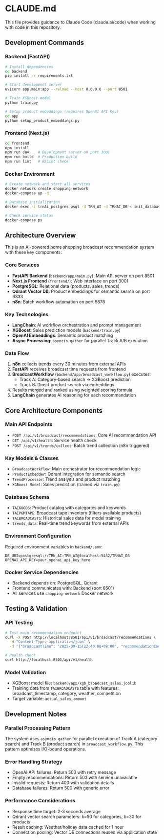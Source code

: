 # CLAUDE.md

This file provides guidance to Claude Code (claude.ai/code) when working with code in this repository.

## Development Commands

### Backend (FastAPI)
```bash
# Install dependencies
cd backend
pip install -r requirements.txt

# Start development server
uvicorn app.main:app --reload --host 0.0.0.0 --port 8501

# Train XGBoost model
python train.py

# Setup product embeddings (requires OpenAI API key)
cd app
python setup_product_embeddings.py
```

### Frontend (Next.js)
```bash
cd frontend
npm install
npm run dev    # Development server on port 3001
npm run build  # Production build
npm run lint   # ESLint check
```

### Docker Environment
```bash
# Create network and start all services
docker network create shopping-network
docker-compose up -d

# Database initialization
docker exec -i trnAi_postgres psql -U TRN_AI -d TRNAI_DB < init_database.sql

# Check service status
docker-compose ps
```

## Architecture Overview

This is an AI-powered home shopping broadcast recommendation system with these key components:

### Core Services
- **FastAPI Backend** (`backend/app/main.py`): Main API server on port 8501
- **Next.js Frontend** (`frontend/`): Web interface on port 3001
- **PostgreSQL**: Relational data (products, sales, trends)
- **Qdrant Vector DB**: Product embeddings for semantic search on port 6333
- **n8n**: Batch workflow automation on port 5678

### Key Technologies
- **LangChain**: AI workflow orchestration and prompt management
- **XGBoost**: Sales prediction models (`backend/train.py`)
- **OpenAI Embeddings**: Semantic product matching
- **Async Processing**: `asyncio.gather` for parallel Track A/B execution

### Data Flow
1. **n8n** collects trends every 30 minutes from external APIs
2. **FastAPI** receives broadcast time requests from frontend
3. **BroadcastWorkflow** (`backend/app/broadcast_workflow.py`) executes:
   - Track A: Category-based search → XGBoost prediction
   - Track B: Direct product search via embeddings
4. Results merged and ranked using weighted scoring formula
5. **LangChain** generates AI reasoning for each recommendation

## Core Architecture Components

### Main API Endpoints
- `POST /api/v1/broadcast/recommendations`: Core AI recommendation API
- `GET /api/v1/health`: Service health check
- `POST /api/v1/trends/collect`: Batch trend collection (n8n triggered)

### Key Models & Classes
- `BroadcastWorkflow`: Main orchestrator for recommendation logic
- `ProductEmbedder`: Qdrant integration for semantic search
- `TrendProcessor`: Trend analysis and product matching
- `XGBoost Model`: Sales prediction (trained via `train.py`)

### Database Schema
- `TAIGOODS`: Product catalog with categories and keywords
- `TAIPGMTAPE`: Broadcast tape inventory (filters available products)
- `TAIBROADCASTS`: Historical sales data for model training
- `trends_data`: Real-time trend keywords from external APIs

### Environment Configuration
Required environment variables in `backend/.env`:
```
DB_URI=postgresql://TRN_AI:TRN_AI@localhost:5432/TRNAI_DB
OPENAI_API_KEY=your_openai_api_key_here
```

### Docker Service Dependencies
- Backend depends on: PostgreSQL, Qdrant
- Frontend communicates with: Backend (port 8501)
- All services use `shopping-network` Docker network

## Testing & Validation

### API Testing
```bash
# Test main recommendation endpoint
curl -X POST http://localhost:8501/api/v1/broadcast/recommendations \
  -H "Content-Type: application/json" \
  -d '{"broadcastTime": "2025-09-15T22:40:00+09:00", "recommendationCount": 5}'

# Health check
curl http://localhost:8501/api/v1/health
```

### Model Validation
- XGBoost model file: `backend/app/xgb_broadcast_sales.joblib`
- Training data from `TAIBROADCASTS` table with features: broadcast_timestamp, category, weather, competition
- Target variable: `actual_sales_amount`

## Development Notes

### Parallel Processing Pattern
The system uses `asyncio.gather` for parallel execution of Track A (category search) and Track B (product search) in `broadcast_workflow.py`. This pattern optimizes I/O-bound operations.

### Error Handling Strategy
- OpenAI API failures: Return 503 with retry message
- Empty recommendations: Return 503 with service unavailable
- Invalid requests: Return 400 with validation details
- Database failures: Return 500 with generic error

### Performance Considerations
- Response time target: 2-3 seconds average
- Qdrant vector search parameters: k=50 for categories, k=30 for products
- Result caching: Weather/holiday data cached for 1 hour
- Connection pooling: Vector DB connections reused via application state